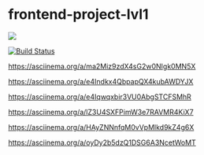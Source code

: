 # frontend-project-lvl1
<a href="https://codeclimate.com/github/Alexey609/frontend-project-lvl1"/><img src="https://api.codeclimate.com/v1/badges/a99a88d28ad37a79dbf6/maintainability" /></a>

[![Build Status](https://travis-ci.org/Alexey609/frontend-project-lvl1.svg?branch=master)](https://travis-ci.org/Alexey609/frontend-project-lvl1)

https://asciinema.org/a/ma2Miz9zdX4sG2w0NIgk0MN5X

https://asciinema.org/a/e4Indkx4QbpapQX4kubAWDYJX

https://asciinema.org/a/e4Iqwqxbir3VU0AbgSTCFSMhR

https://asciinema.org/a/lZ3U4SXFPimW3e7RAVMR4KiX7

https://asciinema.org/a/HAyZNNnfqM0vVpMlkd9kZ4g6X

https://asciinema.org/a/oyDy2b5dzQ1DSG6A3NcetWoMT
